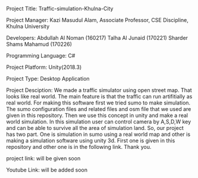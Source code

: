 Project Title: Traffic-simulation-Khulna-City  

Project Manager: Kazi Masudul Alam, Associate Professor, CSE Discipline, Khulna University

Developers: Abdullah Al Noman (160217) Talha Al Junaid (170221) Sharder Shams Mahamud (170226)

Programming Language: C#

Project Platform: Unity(2018.3)

Project Type: Desktop Application

Project Desciption: We made a traffic simulator using open street map. That looks like real world. The main feature is that the traffic can run artifitially as real world. For making this software first we tried sumo to make simulation. The sumo configuration files and related files and osm file that we used are given in this repository. Then we use this concept in unity and make a real world simulation. In this simulation user can control camera by A,S,D,W key and can be able to survive all the area of simulation land. So, our project has two part. One is simulation in sumo using a real world map and other is making a simulation software using unity 3d. First one is given in this repository and other one is in the following link. Thank you.

project link: will be given soon

Youtube Link: will be added soon
